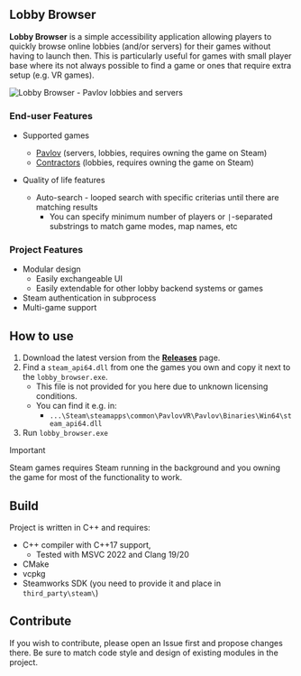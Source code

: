 ## Lobby Browser

**Lobby Browser** is a simple accessibility application allowing players to
quickly browse online lobbies (and/or servers) for their games without having to
launch then. This is particularly useful for games with small player base where
its not always possible to find a game or ones that require extra setup (e.g.
VR games).

![Lobby Browser - Pavlov lobbies and servers](https://i.imgur.com/X3zSY72.png)

### End-user Features

* Supported games
  * [Pavlov](https://www.vankrupt.com/#pavlov-vr) (servers, lobbies, requires
    owning the game on Steam)
  * [Contractors](https://www.contractorsvr.com/home-1) (lobbies, requires
    owning the game on Steam)

* Quality of life features
  * Auto-search - looped search with specific criterias until there are matching
    results
    * You can specify minimum number of players or `|`-separated substrings to
      match game modes, map names, etc

### Project Features

* Modular design
  * Easily exchangeable UI
  * Easily extendable for other lobby backend systems or games
* Steam authentication in subprocess
* Multi-game support

## How to use

1. Download the latest version from the
   **[Releases](https://github.com/RippeR37/lobby-browser/releases)** page.
2. Find a `steam_api64.dll` from one the games you own and copy it next to the
   `lobby_browser.exe`.
    * This file is not provided for you here due to unknown licensing conditions.
    * You can find it e.g. in:
        * `...\Steam\steamapps\common\PavlovVR\Pavlov\Binaries\Win64\steam_api64.dll`
3. Run `lobby_browser.exe`

> [!IMPORTANT]
> Steam games requires Steam running in the background and you owning the game
> for most of the functionality to work.

## Build

Project is written in C++ and requires:

* C++ compiler with C++17 support,
  * Tested with MSVC 2022 and Clang 19/20
* CMake
* vcpkg
* Steamworks SDK (you need to provide it and place in `third_party\steam\`)

## Contribute

If you wish to contribute, please open an Issue first and propose changes there.
Be sure to match code style and design of existing modules in the project.

